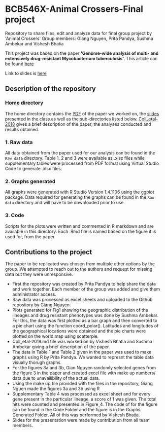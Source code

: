 # BCB546X-Animal Crossers-Final project
Repository to share files, edit and analyze data for final group project by 'Animal Crossers'
Group members: Giang Nguyen, Prita Pandya, Sushma Ambekar and Vishesh Bhatia

This project was based on the paper **'Genome-wide analysis of multi- and extensively drug-resistant Mycobacterium tuberculosis'**. 
This article can be found [here](https://www.nature.com/articles/s41588-017-0029-0)

Link to slides is [here](https://docs.google.com/presentation/d/1OJUet5GiwK73JQydTlY5F9cYvHcFAhv6V80tJf5jthI/edit?usp=sharing)

## Description of the repository

### Home directory
The home directory contains the [PDF](https://github.com/cancerianvscancer/BCB546--FINAL-GROUP-PROJECT/blob/main/Coll_etal-2018.pdf) of the paper we worked on, the [slides](https://github.com/cancerianvscancer/BCB546--FINAL-GROUP-PROJECT/blob/main/Final%20project-%20Animal%20crosssers.pdf) presented in the class as well as the sub-directories listed below. [Coll_etal-2018](https://github.com/cancerianvscancer/BCB546--FINAL-GROUP-PROJECT/blob/main/Coll_etal-2018.md) gives a brief description of the paper, the analyses conducted and results obtained.

### 1. Raw data
All data obtained from the paper used for our analysis can be found in the `Raw data` directory. Table 1, 2 and 3 were available as .xlsx files while supplementary tables were processed from PDF format using Virtual Studio Code to generate .xlsx files.

### 2. Graphs generated
All graphs were generated with R Studio Version 1.4.1106 using the ggplot package. Data required for generating the graphs can be found in the `Raw data` directory and will have to be downloaded prior to use.

### 3. Code
Scripts for the plots were written and commented in R markdown and are available in this directory. Each .Rmd file is named based on the figure it is used for, from the paper.

## Contributions to the project
The paper to be replicated was chosen from multiple other options by the group. We attempted to reach out to the authors and request for missing data but they were unresponsive.

- First the repository was created by Prita Pandya to help share the data and work together. Each member of the group was added and give them administrator access. 
- Raw data was processed as excel sheets and uploaded to the Github repository by Giang Nguyen.
- Plots generated for Fig1 showing the geographic distribution of the lineages and drug resistant phenotypes was done by Sushma Ambekar. For this, the data was first plotted as a bar graph and then converted to a pie chart using the function coord_polar(). Latitudes and longitudes of the geographical locations were obtained and the pie charts were plotted on the world map using scatterpie.
- Coll_etal-2018.md file was worked on by Vishesh Bhatia and Sushma Ambekar giving a brief description of the paper.
- The data in Table 1 and Table 2 given in the paper was used to make graphs using R by Prita Pandya. We wanted to represnt the table data visually thorugh graphs.
- For the figures 3a and 3b, Gian Nguyen randomly selected genes from the figure 3 in the paper and created excel file with make up numbers/ data due to unavailibility of the actual data. 
- Using the make up file provided with the files in the repository, Giang Nguen made the figures 3a and 3b using R
- Supplementary Table 4 was processed as excel sheet and for every gene present in the particular lineage, a score of 1 was given. The total hits were counted and presented in Figure_4. The code of for the figure can be found in the Code Folder and the figure is in the Graphs Generated Folder. All of this was performed by Vishesh Bhatia. 
- Slides for the presentation were made by contribution from all team members.
